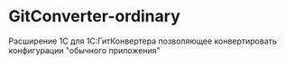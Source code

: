 # GitConverter-ordinary
Расширение 1С для 1С:ГитКонвертера позволяющее конвертировать конфигурации "обычного приложения"

